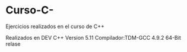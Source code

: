 # Curso-C-
Ejercicios realizados en el curso de C++

Realizados en DEV C++ Version 5.11
Compilador:TDM-GCC 4.9.2 64-Bit relase
